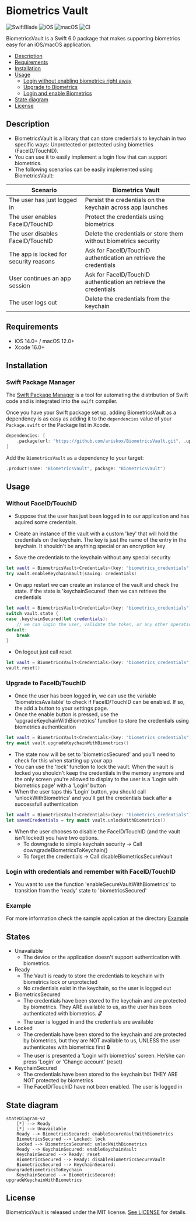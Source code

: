 # Biometrics Vault

![SwiftBlade](https://img.shields.io/badge/Swift-6.0-orange.svg) ![iOS](https://img.shields.io/badge/iOS-14.0-blue.svg) ![macOS](https://img.shields.io/badge/macOS-12.0-blue.svg) ![CI](https://github.com/ariskox/BiometricsVault/actions/workflows/swift.yml/badge.svg?branch=main)

BiometricsVault is a Swift 6.0 package that makes supporting biometrics easy for an iOS/macOS application.

- [Description](#description)
- [Requirements](#requirements)
- [Installation](#installation)
- [Usage](#usage)
    - [Login without enabling biometrics right away](#without-faceidtouchid)
    - [Upgrade to Biometrics](#upgrade-to-faceidtouchid)
    - [Login and enable Biometrics ](#login-with-credentials-and-remember-with-faceidtouchid)
- [State diagram](#state-diagram)
- [License](#license)

## Description

- BiometricsVault is a library that can store credentials to keychain in two specific ways: Unprotected or protected using biometrics (FaceID/TouchID).
- You can use it to easily implement a login flow that can support biometrics.
- The following scenarios can be easily implemented using BiometricsVault:
  
| Scenario                                 | Biometrics Vault                                                     |
| ---------------------------------------- | -------------------------------------------------------------------- |
| The user has just logged in              | Persist the credentials on the keychain across app launches          |
| The user enables FaceID/TouchID          | Protect the credentials using biometrics                             |
| The user disables FaceID/TouchID         | Delete the credentials or store them without biometrics security     |
| The app is locked for security reasons   | Ask for FaceID/TouchID authentication an retrieve the credentials    |
| User continues an app session            | Ask for FaceID/TouchID authentication an retrieve the credentials    |
| The user logs out                        | Delete the credentials from the keychain                             |

## Requirements

- iOS 14.0+ / macOS 12.0+
- Xcode 16.0+

## Installation

### Swift Package Manager

The [Swift Package Manager](https://swift.org/package-manager/) is a tool for automating the distribution of Swift code and is integrated into the `swift` compiler.

Once you have your Swift package set up, adding BiometricsVault as a dependency is as easy as adding it to the `dependencies` value of your `Package.swift` or the Package list in Xcode.

```swift
dependencies: [
    .package(url: "https://github.com/ariskox/BiometricsVault.git", .upToNextMajor(from: "1.0.0"))
]
```

Add the `BiometricsVault` as a dependency to your target:

```swift
.product(name: "BiometricsVault", package: "BiometricsVault")
```

## Usage

### Without FaceID/TouchID

- Suppose that the user has just been logged in to our application and has aquired some credentials.

- Create an instance of the vault with a custom 'key' that will hold the credentials on the keychain. The key is just the name of the entry in the keychain. It shouldn't be anything special or an encryption key
- Save the credentials to the keychain without any special security 
```swift
let vault = BiometricsVault<Credentials>(key: "biometrics_credentials")
try vault.enableKeychainVault(saving: credentials)
```
- On app restart we can create an instance of the vault and check the state. If the state is 'keychainSecured' then we can retrieve the credentials
```swift
let vault = BiometricsVault<Credentials>(key: "biometrics_credentials")
switch vault.state {
case .keychainSecured(let credentials):
    // we can login the user, validate the token, or any other operation we'd like
default:
    break
}
```
- On logout just call reset
```swift
let vault = BiometricsVault<Credentials>(key: "biometrics_credentials")
vault.reset()
```

### Upgrade to FaceID/TouchID

- Once the user has been logged in, we can use the variable 'biometricsAvailable' to check if FaceID/TouchID can be enabled. If so, the add a button to your settings page.
- Once the enable button is pressed, use the 'upgradeKeychainWithBiometrics' function to store the credentials using biometrics authentication

```swift
let vault = BiometricsVault<Credentials>(key: "biometrics_credentials")
try await vault.upgradeKeychainWithBiometrics()
```
- The state now will be set to 'biometricsSecured' and you'll need to check for this when starting up your app
- You can use the 'lock' function to lock the vault. When the vault is locked you shouldn't keep the credentials in the memory anymore and the only screen you're allowed to display to the user is a 'Login with biometrics page' with a 'Login' button
- When the user taps this 'Login' button, you should call 'unlockWithBiometrics' and you'll get the credentials back after a successfull authentication

```swift
let vault = BiometricsVault<Credentials>(key: "biometrics_credentials")
let savedCredentials = try await vault.unlockWithBiometrics()
```

- When the user chooses to disable the FaceID/TouchID (and the vault isn't locked) you have two options. 
    - To downgrade to simple keychain security -> Call downgradeBiometricsToKeychain()
    - To forget the credentials -> Call disableBiometricsSecureVault

### Login with credentials and remember with FaceID/TouchID

- You want to use the function 'enableSecureVaultWithBiometrics' to transition from the 'ready' state to 'biometricsSecured'

### Example

For more information check the sample application at the directory [Example](https://github.com/ariskox/BiometricsVault/tree/main/Example)

## States

- Unavailable
    - The device or the application doesn't support authentication with biometrics.
- Ready
    - The Vault is ready to store the credentials to keychain with biometrics lock or unprotected
    - No credentials exist in the keychain, so the user is logged out
- ΒiometricsSecured
    - The credentials have been stored to the keychain and are protected by biometrics. They ARE available to us, as the user has been authenticated with biometrics. 🔓
    - The user is logged in and the credentials are available
- Locked
    - The credentials have been stored to the keychain and are protected by biometrics, but they are NOT available to us, UNLESS the user authenticates with biometrics first 🔒
    - The user is presented a 'Login with biometrics' screen. He/she can press 'Login' or 'Change account' (reset)
- KeychainSecured 
    - The credentials have been stored to the keychain but THEY ARE NOT protected by biometrics
    - The FaceID/TouchID have not been enabled. The user is logged in
  
## State diagram

```mermaid
stateDiagram-v2
    [*] --> Ready
    [*] --> Unavailable
    Ready --> ΒiometricsSecured: enableSecureVaultWithBiometrics
    ΒiometricsSecured --> Locked: lock
    Locked --> ΒiometricsSecured: unlockWithBiometrics
    Ready --> KeychainSecured: enableKeychainVault
    KeychainSecured --> Ready: reset
    ΒiometricsSecured --> Ready: disableBiometricsSecureVault
    ΒiometricsSecured --> KeychainSecured: downgradeBiometricsToKeychain
    KeychainSecured --> ΒiometricsSecured: upgradeKeychainWithBiometrics
```

## License

BiometricsVault is released under the MIT license. [See LICENSE](https://github.com/ariskox/BiometricsVault/blob/master/LICENSE) for details.
